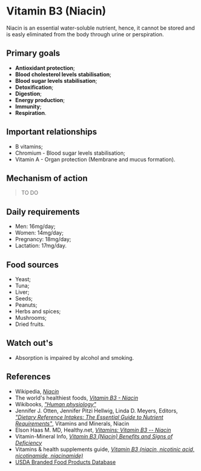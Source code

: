 # Vitamin B3 (Niacin)
Niacin is an essential water-soluble nutrient, hence, it cannot be stored and is easly eliminated from the body through urine or perspiration.

## Primary goals
- __Antioxidant protection__;
- __Blood cholesterol levels stabilisation__;
- __Blood sugar levels stabilisation__;
- __Detoxification__;
- __Digestion__;
- __Energy production__;
- __Immunity__;
- __Respiration__.

## Important relationships
- B vitamins;
- Chromium - Blood sugar levels stabilisation;
- Vitamin A - Organ protection (Membrane and mucus formation).

## Mechanism of action
> TO DO

## Daily requirements
- Men: 16mg/day;
- Women: 14mg/day;
- Pregnancy: 18mg/day;
- Lactation: 17mg/day.

## Food sources
- Yeast;
- Tuna;
- Liver;
- Seeds;
- Peanuts;
- Herbs and spices;
- Mushrooms;
- Dried fruits.

## Watch out's
- Absorption is impaired by alcohol and smoking.

## References
- Wikipedia, [_Niacin_](https://en.wikipedia.org/wiki/Niacin)
- The world's healthiest foods, [_Vitamin B3 - Niacin_](http://www.whfoods.com/genpage.php?tname=nutrient&dbid=83)
- Wikibooks, [_"Human physiology"_](https://en.Wikibooks.org/wiki/Human_Physiology/Nutrition#Vitamins)
- Jennifer J. Otten, Jennifer Pitzi Hellwig, Linda D. Meyers, Editors, [_"Dietary Reference Intakes: The Essential Guide to Nutrient Requirements"_](https://www.amazon.com/Dietary-Reference-Intakes-Essential-Requirements/dp/0309157420), Vitamins and Minerals, Niacin
- Elson Haas M. MD, Healthy.net, [_Vitamins: Vitamin B3 -- Niacin_](http://www.healthy.net/Health/Article/Vitamin_B3_Niacin/2125/1)
- Vitamin-Mineral Info, [_Vitamin B3 (Niacin) Benefits and Signs of Deficiency_](http://www.vitamin-mineral-info.com/vitamin-b3-niacin-benefits-signs-of-deficiency.php)
- Vitamins & health supplements guide, [_Vitamin B3 (niacin, nicotinic acid, nicotinamide, niacinamide)_](http://www.vitamins-supplements.org/vitamin-B3-niacin.php)
- [USDA Branded Food Products Database](https://ndb.nal.usda.gov/ndb/nutrients/report/nutrientsfrm?max=1000&offset=0&totCount=0&nutrient1=406&nutrient2=&nutrient3=&subset=0&sort=c&measureby=g)
